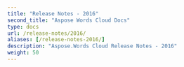 ```yaml
---
title: "Release Notes - 2016"
second_title: "Aspose Words Cloud Docs"
type: docs
url: /release-notes/2016/
aliases: [/release-notes-2016/]
description: "Aspose.Words Cloud Release Notes - 2016"
weight: 50
---
```

